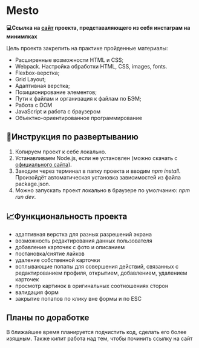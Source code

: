 # Mesto

**:computer:Ссылка на [сайт](https://alanpain08.github.io/mesto/) проекта, представаляющего из себя инстаграм на минимлках**

Цель проекта закрепить на практике пройденные материалы:
* Расширенные возможности HTML и CSS;
* Webpack. Настройка обработки HTML, CSS, images, fonts.
* Flexbox-верстка;
* Grid Layout;
* Адаптивная верстка;
* Позиционирование элементов;
* Пути к файлам и организация к файлам по БЭМ;
* Работа с DOM
* JavaScript и работа с браузером
* Объектно-ориентированное программирование

## :wrench:Инструкция по развертыванию
1. Копируем проект к себе локально.
1. Устанавливаем Node.js, если не установлен (можно скачать с [официального сайта](https://nodejs.org/en/download/)).
2. Заходим через терминал в папку проекта и вводим *npm install*. Произойдёт автоматическая установка зависимостей из файла package.json.
3. Можно запускать проект локально в браузере по умолчанию: *npm run dev*.

## :chart_with_upwards_trend:Функциональность проекта
* адаптивная верстка для разных разрешений экрана
* возможность редактирования данных пользователя
* добавление карточек с фото и описанием
* постановка/снятие лайков
* удаление собственной карточки
* всплывающие попапы для совершения действий, связанных с редактированием профиля, открытием, добавлением, удалением карточек
* просмотр картинок в оригинальных соотношениях сторон
* валидация форм
* закрытие попапов по клику вне формы и по ESC


## Планы по доработке

В ближайшее время планируется подчистить код, сделать его более изящным.
Также кипит работа над тем, чтобы починить ссылку на сайт
